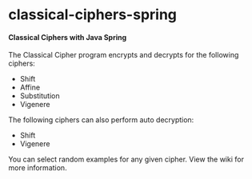 # classical-ciphers-spring
#### Classical Ciphers with Java Spring

The Classical Cipher program encrypts and decrypts for the following ciphers:
* Shift
* Affine
* Substitution
* Vigenere

The following ciphers can also perform auto decryption:
* Shift
* Vigenere

You can select random examples for any given cipher. View the wiki for more information.
